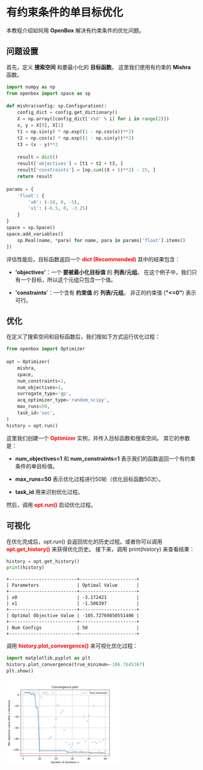 # 有约束条件的单目标优化

本教程介绍如何用 **OpenBox** 解决有约束条件的优化问题。

## 问题设置

首先，定义 **搜索空间** 和要最小化的 **目标函数**。
这里我们使用有约束的 **Mishra** 函数。

```python
import numpy as np
from openbox import space as sp

def mishra(config: sp.Configuration):
    config_dict = config.get_dictionary()
    X = np.array([config_dict['x%d' % i] for i in range(2)])
    x, y = X[0], X[1]
    t1 = np.sin(y) * np.exp((1 - np.cos(x))**2)
    t2 = np.cos(x) * np.exp((1 - np.sin(y))**2)
    t3 = (x - y)**2

    result = dict()
    result['objectives'] = [t1 + t2 + t3, ]
    result['constraints'] = [np.sum((X + 5)**2) - 25, ]
    return result

params = {
    'float': {
        'x0': (-10, 0, -5),
        'x1': (-6.5, 0, -3.25)
    }
}
space = sp.Space()
space.add_variables([
    sp.Real(name, *para) for name, para in params['float'].items()
])
```

评估性能后，目标函数返回一个 <font color=#FF0000>**dict (Recommended)**</font>
其中的结果包含：

+ **'objectives'**：一个 **要被最小化目标值** 的 **列表/元组**。
在这个例子中，我们只有一个目标，所以这个元组只包含一个值。

+ **'constraints**'：一个含有 **约束值** 的 **列表/元组**。
非正的约束值 (**"<=0"**) 表示可行。

## 优化

在定义了搜索空间和目标函数后，我们按如下方式运行优化过程：

```python
from openbox import Optimizer

opt = Optimizer(
    mishra,
    space,
    num_constraints=1,
    num_objectives=1,
    surrogate_type='gp',
    acq_optimizer_type='random_scipy',
    max_runs=50,
    task_id='soc',
)
history = opt.run()
```

这里我们创建一个 <font color=#FF0000>**Optimizer**</font> 实例，并传入目标函数和搜索空间。
其它的参数是：

+ **num_objectives=1** 和 **num_constraints=1** 表示我们的函数返回一个有约束条件的单目标值。

+ **max_runs=50** 表示优化过程进行50轮（优化目标函数50次）。

+ **task_id** 用来识别优化过程。

然后，调用 <font color=#FF0000>**opt.run()**</font> 启动优化过程。

## 可视化

在优化完成后，opt.run() 会返回优化的历史过程。或者你可以调用 <font color=#FF0000>**opt.get_history()**</font> 来获得优化历史。
接下来，调用 print(history) 来查看结果：

```python
history = opt.get_history()
print(history)
```

```
+-------------------------+---------------------+
| Parameters              | Optimal Value       |
+-------------------------+---------------------+
| x0                      | -3.172421           |
| x1                      | -1.506397           |
+-------------------------+---------------------+
| Optimal Objective Value | -105.72769850551406 |
+-------------------------+---------------------+
| Num Configs             | 50                  |
+-------------------------+---------------------+
```

调用 <font color=#FF0000>**history.plot_convergence()**</font> 来可视化优化过程：

```python
import matplotlib.pyplot as plt
history.plot_convergence(true_minimum=-106.7645367)
plt.show()
```

<img src="../../imgs/plot_convergence_mishra.png" width="60%" class="align-center">
